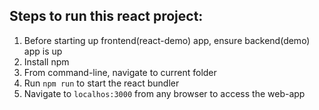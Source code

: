 ## Steps to run this react project:
1. Before starting up frontend(react-demo) app, ensure backend(demo) app is up
2. Install npm
3. From command-line, navigate to current folder
4. Run `npm run` to start the react bundler
5. Navigate to `localhos:3000` from any browser to access the web-app